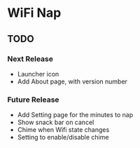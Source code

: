 # WiFi Nap

## TODO

### Next Release
- Launcher icon
- Add About page, with version number

### Future Release
- Add Setting page for the minutes to nap
- Show snack bar on cancel
- Chime when Wifi state changes
- Setting to enable/disable chime

